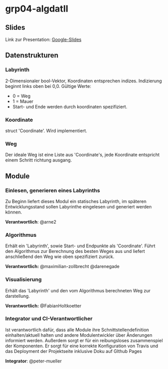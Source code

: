# grp04-algdatII

## Slides

Link zur Presentation: [Google-Slides](https://docs.google.com/presentation/d/1Pdye6wak54ME0-gzCj-k0S3rz5Ayfoy9sa8NZLTxUZI/edit?usp=sharing)

## Datenstrukturen

### Labyrinth

2-Dimensionaler bool-Vektor, Koordinaten entsprechen indizes. Indizierung beginnt links oben bei 0,0.
Gültige Werte:
* 0 = Weg
* 1 = Mauer 
* Start- und Ende werden durch koordinaten spezifiziert.

### Koordinate

struct 'Coordinate'. Wird implementiert.

### Weg

Der ideale Weg ist eine Liste aus 'Coordinate's,  jede Koordinate entspricht einem Schritt richtung ausgang.

## Module

### Einlesen, generieren eines Labyrinths

Zu Beginn liefert dieses Modul ein statisches Labyrinth, im späteren Entwicklungsstand sollen Labyrinthe eingelesen und generiert werden können.

**Verantwortlich**: @arne2

### Algorithmus

Erhält ein 'Labyrinth', sowie Start- und Endpunkte als 'Coordinate'. Führt den Algorithmus zur Berechnung des besten Weges aus und liefert anschließend den Weg wie oben spezifiziert zurück.

**Verantwortlich:** @maximilian-zollbrecht @darenegade

### Visualisierung

Erhält das 'Labyrinth' und den vom Algorithmus berechneten Weg zur darstellung.

**Verantwortlich:** @FabianHoltkoetter

### Integrator und CI-Verantwortlicher

Ist verantwortlich dafür, dass alle Module ihre Schnittstellendefinition einhalten/aktuell halten und andere Modulentwickler über Änderungen informiert werden. Außerdem sorgt er für ein reibungsloses zusammenspiel der Komponenten.
Er sorgt für eine korrekte Konfiguration von Travis und das Deployment der Projektseite inklusive Doku auf GIthub Pages

**Integrator**: @peter-mueller
